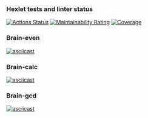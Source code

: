 ### Hexlet tests and linter status

[![Actions Status](https://github.com/DimaPFf/devops-engineer-from-scratch-project-49/actions/workflows/hexlet-check.yml/badge.svg)](https://github.com/DimaPFf/devops-engineer-from-scratch-project-49/actions)
[![Maintainability Rating](https://sonarcloud.io/api/project_badges/measure?project=DimaPFf_devops-engineer-from-scratch-project-49&metric=sqale_rating)](https://sonarcloud.io/summary/new_code?id=DimaPFf_devops-engineer-from-scratch-project-49)
[![Coverage](https://sonarcloud.io/api/project_badges/measure?project=DimaPFf_devops-engineer-from-scratch-project-49&metric=coverage)](https://sonarcloud.io/summary/new_code?id=DimaPFf_devops-engineer-from-scratch-project-49)

### Brain-even

[![asciicast](https://asciinema.org/a/WCZaUYZye1uBhKPTDQ4orMoad.svg)](https://asciinema.org/a/WCZaUYZye1uBhKPTDQ4orMoad)

### Brain-calc

[![asciicast](https://asciinema.org/a/q6VyilArep40OFVJMahh6CbiV.svg)](https://asciinema.org/a/q6VyilArep40OFVJMahh6CbiV)

### Brain-gcd

[![asciicast](https://asciinema.org/a/vW7zBNCpVabznJbbvx7SU47k0.svg)](https://asciinema.org/a/vW7zBNCpVabznJbbvx7SU47k0)
